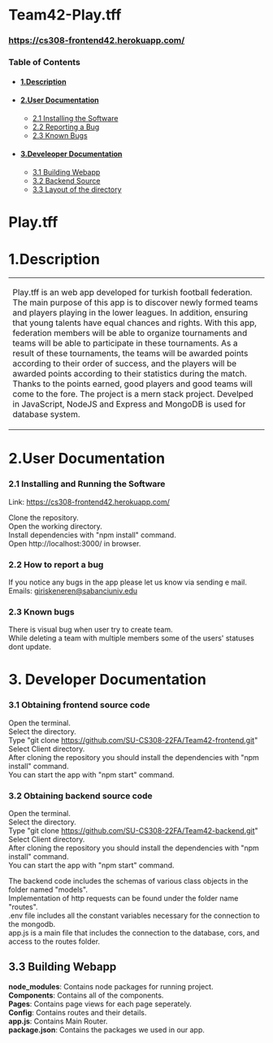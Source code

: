 # Team42-Play.tff

### https://cs308-frontend42.herokuapp.com/
### Table of Contents
+ #### [1.Description](#desc)
+ #### [2.User Documentation](#userdoc)
  - [2.1 Installing the Software](#installandrunsoftware)
  - [2.2 Reporting a Bug](#reportbug)
  - [2.3 Known Bugs](#knownbug)
+ #### [3.Develeoper Documentation](#devdoc)
  - [3.1 Building Webapp](#obtainsource)
  - [3.2 Backend Source](#obtainsourcebackend)
  - [3.3 Layout of the directory](#layoutdirectory)
  
# **Play.tff**
# 1.Description <a name="desc"/>
<table>
<tr>
<td>

Play.tff is an web app developed for turkish football federation. The main purpose of this app is to discover newly formed teams and players playing in the lower leagues. In addition, ensuring that young talents have equal chances and rights. With this app, federation members will be able to organize tournaments and teams will be able to participate in these tournaments. As a result of these tournaments, the teams will be awarded points according to their order of success, and the players will be awarded points according to their statistics during the match. Thanks to the points earned, good players and good teams will come to the fore. The project is a mern stack project. Develped in JavaScript, NodeJS and Express and MongoDB is used for database system.
</td>
</tr>
</table>



# 2.User Documentation <a name="userdoc"/>
### 2.1 Installing and Running the Software <a name="installandrunsoftware"/>
Link: https://cs308-frontend42.herokuapp.com/

Clone the repository. <br />
Open the working directory.  <br />
Install dependencies with "npm install" command. <br />
Open http://localhost:3000/ in browser. <br />

### 2.2 How to report a bug <a name="reportbug"/>
If you notice any bugs in the app please let us know via sending e mail. <br />
Emails: giriskeneren@sabanciuniv.edu  <br />

### 2.3 Known bugs <a name="knownbug"/>

There is visual bug when user try to create team. <br />
While deleting a team with multiple members some of the users' statuses dont update. <br />


# 3. Developer Documentation <a name="devdoc"/>

### 3.1 Obtaining frontend source code <a name="obtainsource"/>

Open the terminal. <br />
Select the directory. <br />
Type "git clone https://github.com/SU-CS308-22FA/Team42-frontend.git" <br />
Select Client directory. <br />
After cloning the repository you should install the dependencies with "npm install" command. <br />
You can start the app with "npm start" command. <br />

### 3.2 Obtaining backend source code <a name="obtainsourcebackend"/>

Open the terminal. <br />
Select the directory. <br />
Type "git clone https://github.com/SU-CS308-22FA/Team42-backend.git" <br />
Select Client directory. <br />
After cloning the repository you should install the dependencies with "npm install" command. <br />
You can start the app with "npm start" command. <br />

The backend code includes the schemas of various class objects in the folder named "models". <br />
Implementation of http requests can be found under the folder name "routes". <br />
.env file includes all the constant variables necessary for the connection to the mongodb. <br />
app.js is a main file that includes the connection to the database, cors, and access to the routes folder. <br />

## 3.3 Building Webapp <a name="layoutdirectory"/>

**node_modules**: Contains node packages for running project. <br />
**Components**: Contains all of the components. <br />
**Pages**: Contains page views for each page seperately. <br />
**Config**: Contains routes and their details. <br />
**app.js**: Contains Main Router. <br />
**package.json**: Contains the packages we used in our app.


